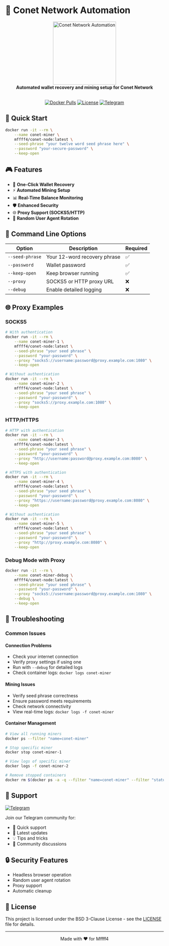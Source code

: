 # 🚀 Conet Network Automation

<div align="center">
  <img src="https://raw.githubusercontent.com/Mffff4/conet-network/main/.docker/logo.png" alt="Conet Network Automation" width="200"/>
  <br>
  <strong>Automated wallet recovery and mining setup for Conet Network</strong>
  <br>
  <br>

  [![Docker Pulls](https://img.shields.io/docker/pulls/mffff4/conet-node)](https://hub.docker.com/r/mffff4/conet-node)
  [![License](https://img.shields.io/badge/license-BSD%203--Clause-blue.svg)](https://github.com/Mffff4/conet-network/blob/main/LICENSE)
  [![Telegram](https://img.shields.io/badge/Telegram-Join%20Chat-blue?logo=telegram)](https://t.me/+rq804XYKgjFkYjIy)
</div>

## 🚀 Quick Start

```bash
docker run -it --rm \
    --name conet-miner \
    mffff4/conet-node:latest \
    --seed-phrase "your twelve word seed phrase here" \
    --password "your-secure-password" \
    --keep-open
```

## 🎮 Features

- 🔐 **One-Click Wallet Recovery**
- ⚡ **Automated Mining Setup**
- 📊 **Real-Time Balance Monitoring**
- 🛡️ **Enhanced Security**
- 🌐 **Proxy Support (SOCKS5/HTTP)**
- 🤖 **Random User Agent Rotation**

## 📝 Command Line Options

| Option | Description | Required |
|--------|-------------|----------|
| `--seed-phrase` | Your 12-word recovery phrase | ✅ |
| `--password` | Wallet password | ✅ |
| `--keep-open` | Keep browser running | ✅ |
| `--proxy` | SOCKS5 or HTTP proxy URL | ❌ |
| `--debug` | Enable detailed logging | ❌ |

## 🌐 Proxy Examples

### SOCKS5
```bash
# With authentication
docker run -it --rm \
    --name conet-miner-1 \
    mffff4/conet-node:latest \
    --seed-phrase "your seed phrase" \
    --password "your-password" \
    --proxy "socks5://username:password@proxy.example.com:1080" \
    --keep-open

# Without authentication
docker run -it --rm \
    --name conet-miner-2 \
    mffff4/conet-node:latest \
    --seed-phrase "your seed phrase" \
    --password "your-password" \
    --proxy "socks5://proxy.example.com:1080" \
    --keep-open
```

### HTTP/HTTPS
```bash
# HTTP with authentication
docker run -it --rm \
    --name conet-miner-3 \
    mffff4/conet-node:latest \
    --seed-phrase "your seed phrase" \
    --password "your-password" \
    --proxy "http://username:password@proxy.example.com:8080" \
    --keep-open

# HTTPS with authentication
docker run -it --rm \
    --name conet-miner-4 \
    mffff4/conet-node:latest \
    --seed-phrase "your seed phrase" \
    --password "your-password" \
    --proxy "https://username:password@proxy.example.com:8080" \
    --keep-open

# Without authentication
docker run -it --rm \
    --name conet-miner-5 \
    mffff4/conet-node:latest \
    --seed-phrase "your seed phrase" \
    --password "your-password" \
    --proxy "http://proxy.example.com:8080" \
    --keep-open
```

### Debug Mode with Proxy
```bash
docker run -it --rm \
    --name conet-miner-debug \
    mffff4/conet-node:latest \
    --seed-phrase "your seed phrase" \
    --password "your-password" \
    --proxy "socks5://username:password@proxy.example.com:1080" \
    --debug \
    --keep-open
```

## 🔧 Troubleshooting

### Common Issues

#### Connection Problems
- Check your internet connection
- Verify proxy settings if using one
- Run with `--debug` for detailed logs
- Check container logs: `docker logs conet-miner`

#### Mining Issues
- Verify seed phrase correctness
- Ensure password meets requirements
- Check network connectivity
- View real-time logs: `docker logs -f conet-miner`

#### Container Management
```bash
# View all running miners
docker ps --filter "name=conet-miner"

# Stop specific miner
docker stop conet-miner-1

# View logs of specific miner
docker logs -f conet-miner-2

# Remove stopped containers
docker rm $(docker ps -a -q --filter "name=conet-miner" --filter "status=exited")
```

## 💬 Support

[![Telegram](https://img.shields.io/badge/Join%20Our%20Telegram-blue?style=for-the-badge&logo=telegram)](https://t.me/+rq804XYKgjFkYjIy)

Join our Telegram community for:
- 🤝 Quick support
- 📢 Latest updates
- 💡 Tips and tricks
- 👥 Community discussions

## 🔒 Security Features

- Headless browser operation
- Random user agent rotation
- Proxy support
- Automatic cleanup

## 📄 License

This project is licensed under the BSD 3-Clause License - see the [LICENSE](https://github.com/Mffff4/conet-network/blob/main/LICENSE) file for details.

---

<p align="center">
Made with ❤️ for Mffff4
</p> 